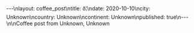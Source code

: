 ---\nlayout: coffee_post\ntitle: ð¦\ndate: 2020-10-10\ncity: Unknown\ncountry: Unknown\ncontinent: Unknown\npublished: true\n---\n\nCoffee post from Unknown, Unknown